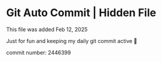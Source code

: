 # Git Auto Commit | Hidden File

This file was added Feb 12, 2025

Just for fun and keeping my daily git commit active 🤪

commit number: 2446399
